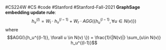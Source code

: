 #CS224W #CS #code #Stanford #Stanford-Fall-2021 
**GraphSage embedding update rule**:
$$h_v^{(l)} = W_l\cdot h_v^{(l-1)} + W_r \cdot AGG(\{h_u^{(l-1)}, \forall u \in N(v) \})$$
where
$$AGG(\{h_u^{(l-1)}, \forall u \in N(v) \}) = \frac{1}{|N(v)|} \sum_{u\in N(v)} h_u^{(l-1)}$$